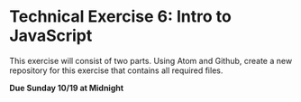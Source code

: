 Technical Exercise 6: Intro to JavaScript
=================

This exercise will consist of two parts. Using Atom and Github, create a new repository for this exercise that contains all required files.

**Due Sunday 10/19 at Midnight**

